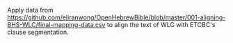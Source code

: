 Apply data from <a href='https://github.com/eliranwong/OpenHebrewBible/blob/master/001-aligning-BHS-WLC/final-mapping-data.csv'>https://github.com/eliranwong/OpenHebrewBible/blob/master/001-aligning-BHS-WLC/final-mapping-data.csv</a> to align the text of WLC with ETCBC's clause segmentation.
